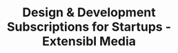 ---
title: Design & Development Subscriptions for Startups - Extensibl Media
name: Design & Development Subscriptions for Startups
slug: development-subscription
shortDesc: Full service design and development subscription plans for startups looking to hone in on their ideas and ship to market faster.
icon: 🚀
benefits: 
- One
- Two
- Three
scope:
- One
- Two
- Three
description: Fuel your startup's growth with our flexible Design and Development Subscriptions. We understand the unique challenges startups face, and our subscription model provides you with on-demand access to top-tier design and development expertise. Tailored to your specific needs, this cost-effective solution empowers you to scale your digital presence, adapt to market changes, and seize growth opportunities without the constraints of traditional hiring models. Focus on your core business while we handle the technical aspects, ensuring your startup's success in the digital landscape.
headingImage: 
  mobile: https://res.cloudinary.com/dpoanqywm/image/upload/v1696618787/tran-mau-tri-tam-QwAL909kTiY-unsplash_xygzp4.jpg
  desktop: https://res.cloudinary.com/dpoanqywm/image/upload/v1696618787/tran-mau-tri-tam-QwAL909kTiY-unsplash_1_jics9p.jpg
---